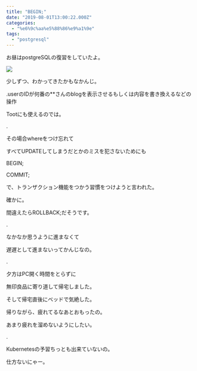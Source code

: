 ```yaml
---
title: "BEGIN;"
date: "2019-08-01T13:00:22.000Z"
categories: 
  - "%e6%9c%aa%e5%88%86%e9%a1%9e"
tags: 
  - "postgresql"
---
```


お昼はpostgreSQLの復習をしていたよ。

![](/images/img_20190802_082755936870469704069201.jpg)

少しずつ、わかってきたかもなかんじ。

.userのIDが何番の\*\*さんのblogを表示させるもしくは内容を書き換えるなどの操作

Tootにも使えるのでは。

.

その場合whereをつけ忘れて

すべてUPDATEしてしまうだとかのミスを犯さないためにも

BEGIN;

COMMIT;

で、トランザクション機能をつかう習慣をつけようと言われた。

確かに。

間違えたらROLLBACK;だそうです。

.

なかなか思うように進まなくて

遅遅として進まないってかんじなの。

.

夕方はPC開く時間をとらずに

無印良品に寄り道して帰宅しました。

そして帰宅直後にベッドで気絶した。

帰りながら、疲れてるなあとおもったの。

あまり疲れを溜めないようにしたい。

.

Kubernetesの予習ちっとも出来ていないの。

仕方ないにゃー。
